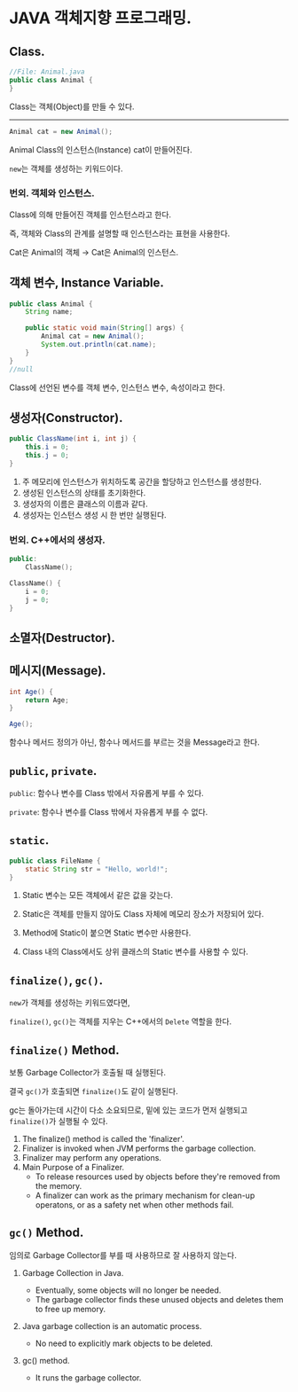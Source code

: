 # JAVA 객체지향 프로그래밍.

## Class.

```java
//File: Animal.java
public class Animal {
}
```

Class는 객체(Object)를 만들 수 있다.

---

```java
Animal cat = new Animal();
```

Animal Class의 인스턴스(Instance) cat이 만들어진다.

`new`는 객체를 생성하는 키워드이다.

### 번외. 객체와 인스턴스.
Class에 의해 만들어진 객체를 인스턴스라고 한다.

즉, 객체와 Class의 관계를 설명할 때 인스턴스라는 표현을 사용한다.

Cat은 Animal의 객체 → Cat은 Animal의 인스턴스.

## 객체 변수, Instance Variable.

```java
public class Animal {
	String name;

	public static void main(String[] args) {
		Animal cat = new Animal();
		System.out.println(cat.name);
	}
}
//null
```

Class에 선언된 변수를 객체 변수, 인스턴스 변수, 속성이라고 한다.

## 생성자(Constructor).
```java
public ClassName(int i, int j) {
	this.i = 0;
	this.j = 0;
}
```

1. 주 메모리에 인스턴스가 위치하도록 공간을 할당하고 인스턴스를 생성한다.
2. 생성된 인스턴스의 상태를 초기화한다.
3. 생성자의 이름은 클래스의 이름과 같다.
4. 생성자는 인스턴스 생성 시 한 번만 실행된다.

### 번외. C++에서의 생성자.
```cpp
public:
	ClassName();
```

```cpp
ClassName() {
	i = 0;
	j = 0;
}
```

## 소멸자(Destructor).

## 메시지(Message).
```java
int Age() {
	return Age;
}
```

```java
Age();
```

함수나 메서드 정의가 아닌, 함수나 메서드를 부르는 것을 Message라고 한다.

## `public`, `private`.
`public`: 함수나 변수를 Class 밖에서 자유롭게 부를 수 있다.

`private`: 함수나 변수를 Class 밖에서 자유롭게 부를 수 없다.

## `static`.

```java
public class FileName {
	static String str = "Hello, world!";
}
```

1. Static 변수는 모든 객체에서 같은 값을 갖는다.

2. Static은 객체를 만들지 않아도 Class 자체에 메모리 장소가 저장되어 있다.

3. Method에 Static이 붙으면 Static 변수만 사용한다.

4. Class 내의 Class에서도 상위 클래스의 Static 변수를 사용할 수 있다.

## `finalize()`, `gc()`.
`new`가 객체를 생성하는 키워드였다면,

`finalize()`, `gc()`는 객체를 지우는 C++에서의 `Delete` 역할을 한다.

## `finalize()` Method.

보통 Garbage Collector가 호출될 때 실행된다.

결국 `gc()`가 호출되면 `finalize()`도 같이 실행된다.

gc는 돌아가는데 시간이 다소 소요되므로, 밑에 있는 코드가 먼저 실행되고 `finalize()`가 실행될 수 있다.

1. The finalize() method is called the 'finalizer'.
2. Finalizer is invoked when JVM performs the garbage collection.
3. Finalizer may perform any operations.
4. Main Purpose of a Finalizer.
	- To release resources used by objects before they're removed from the memory.
	- A finalizer can work as the primary mechanism for clean-up operatons, or as a safety net when other methods fail.

## `gc()` Method.

임의로 Garbage Collector를 부를 때 사용하므로 잘 사용하지 않는다.

1. Garbage Collection in Java.
	- Eventually, some objects will no longer be needed.
	- The garbage collector finds these unused objects and deletes them to free up memory.

2. Java garbage collection is an automatic process.
	- No need to explicitly mark objects to be deleted.

3. gc() method.
	- It runs the garbage collector.
